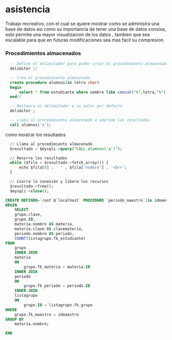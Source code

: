 # asistencia
Trabajo recreativo, con el cual se quiere mostrar como se administra una base de datos asi como su importancia de tener una base de datos consisa, esto permite una mayor visualizacion de los datos , tambien que sea escalable para que en futuras modificaciones sea mas facil su compresion.



### Procedimientos almacenados
```sql
  -- Define el delimitador para poder crear el procedimiento almacenado
  delimiter //

  -- Crea el procedimiento almacenado
  create procedure alumnos(in letra char)
  begin
      select * from estudiante where nombre like concat("%",letra,"%");
  end//

  -- Restaura el delimitador a su valor por defecto
  delimiter ;

  -- Llama al procedimiento almacenado e imprime los resultados
  call alumnos('a');


```

como mostrar los resultados

```sql
  // Llama al procedimiento almacenado
  $resultado = $mysqli->query("CALL alumnos('a')");

  // Recorre los resultados
  while ($fila = $resultado->fetch_array()) {
      echo $fila[0] . ' ' . $fila['nombre'] . '<br>';
  }

  // Cierra la conexión y libera los recursos
  $resultado->free();
  $mysqli->close();
```

```sql
CREATE DEFINER=`root`@`localhost` PROCEDURE `periodo_maestro`(in idmaestro int)
BEGIN
	SELECT
	grupo.clave, 
	grupo.ID, 
	materia.nombre AS materia, 
	materia.clave AS clavemateria, 
	periodo.nombre AS periodo, 
	COUNT(listagrupo.fk_estudiante)
FROM
	grupo
	INNER JOIN
	materia
	ON 
		grupo.fk_materia = materia.ID
	INNER JOIN
	periodo
	ON 
		grupo.fk_periodo = periodo.ID
	INNER JOIN
	listagrupo
	ON 
		grupo.ID = listagrupo.fk_grupo
WHERE
	grupo.fk_maestro = idmaestro
GROUP BY
	materia.nombre;

END
```
